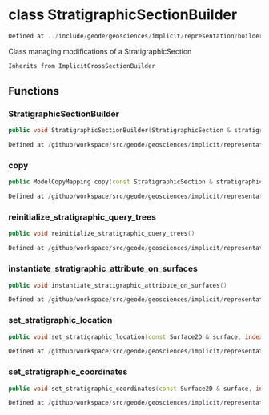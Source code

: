 # class StratigraphicSectionBuilder

```cpp
Defined at ../include/geode/geosciences/implicit/representation/builder/stratigraphic_section_builder.h#43
```

 Class managing modifications of a StratigraphicSection



```cpp
Inherits from ImplicitCrossSectionBuilder
```



## Functions

### StratigraphicSectionBuilder

```cpp
public void StratigraphicSectionBuilder(StratigraphicSection & stratigraphic_section)
```

```cpp
Defined at /github/workspace/src/geode/geosciences/implicit/representation/builder/stratigraphic_section_builder.cpp#35
```

### copy

```cpp
public ModelCopyMapping copy(const StratigraphicSection & stratigraphic_section)
```

```cpp
Defined at /github/workspace/src/geode/geosciences/implicit/representation/builder/stratigraphic_section_builder.cpp#42
```

### reinitialize_stratigraphic_query_trees

```cpp
public void reinitialize_stratigraphic_query_trees()
```

```cpp
Defined at /github/workspace/src/geode/geosciences/implicit/representation/builder/stratigraphic_section_builder.cpp#51
```

### instantiate_stratigraphic_attribute_on_surfaces

```cpp
public void instantiate_stratigraphic_attribute_on_surfaces()
```

```cpp
Defined at /github/workspace/src/geode/geosciences/implicit/representation/builder/stratigraphic_section_builder.cpp#57
```

### set_stratigraphic_location

```cpp
public void set_stratigraphic_location(const Surface2D & surface, index_t vertex_id, Point value)
```

```cpp
Defined at /github/workspace/src/geode/geosciences/implicit/representation/builder/stratigraphic_section_builder.cpp#65
```

### set_stratigraphic_coordinates

```cpp
public void set_stratigraphic_coordinates(const Surface2D & surface, index_t vertex_id, const StratigraphicPoint2D & value)
```

```cpp
Defined at /github/workspace/src/geode/geosciences/implicit/representation/builder/stratigraphic_section_builder.cpp#72
```




